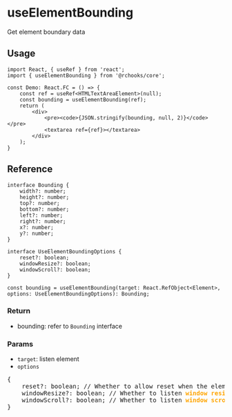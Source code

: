 # useElementBounding

Get element boundary data

## Usage
```tsx
import React, { useRef } from 'react';
import { useElementBounding } from '@rchooks/core';

const Demo: React.FC = () => {
    const ref = useRef<HTMLTextAreaElement>(null);
    const bounding = useElementBounding(ref);
    return (
        <div>
            <pre><code>{JSON.stringify(bounding, null, 2)}</code></pre>
            <textarea ref={ref}></textarea>
        </div>
    );
}
```

## Reference
```tsx
interface Bounding {
    width?: number;
    height?: number;
    top?: number;
    bottom?: number;
    left?: number;
    right?: number;
    x?: number;
    y?: number;
}

interface UseElementBoundingOptions {
    reset?: boolean;
    windowResize?: boolean;
    windowScroll?: boolean;
}

const bounding = useElementBounding(target: React.RefObject<Element>, options: UseElementBoundingOptions): Bounding;
```

### Return
- bounding: refer to `Bounding` interface

### Params
- `target`: listen element
- `options`
<div>
<pre>
{
    reset?: boolean; // Whether to allow reset when the element does not exist (default: `true`)
    windowResize?: boolean; // Whether to listen <b style="color: orange">window</b> <b style="color: orange">resize</b> event (default: `true`)
    windowScroll?: boolean; // Whether to listen <b style="color: orange">window</b> <b style="color: orange">scroll</b> event (default: `true`)
}
</pre>
</div>